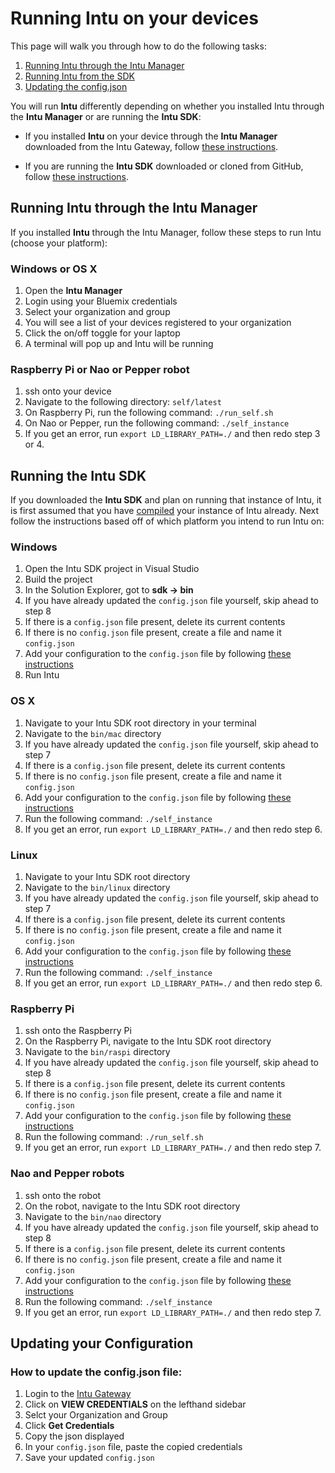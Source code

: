 # Running Intu on your devices

This page will walk you through how to do the following tasks:

1. [Running Intu through the Intu Manager](#intu-through-manager)
2. [Running Intu from the SDK](#intu-sdk)
3. [Updating the config.json](#updating-config)

You will run **Intu** differently depending on whether you installed Intu through the **Intu Manager** or are running the **Intu SDK**:

* If you installed **Intu** on your device through the **Intu Manager** downloaded from the Intu Gateway, follow [these instructions](#intu-through-manager).

* If you are running the **Intu SDK** downloaded or cloned from GitHub, follow [these instructions](#intu-sdk).

## <a name="intu-through-manager">Running Intu through the Intu Manager</a>
If you installed **Intu** through the Intu Manager, follow these steps to run Intu (choose your platform):

### Windows or OS X
1. Open the **Intu Manager**
2. Login using your Bluemix credentials
3. Select your organization and group
4. You will see a list of your devices registered to your organization
5. Click the on/off toggle for your laptop
6. A terminal will pop up and Intu will be running

### Raspberry Pi or Nao or Pepper robot
1. ssh onto your device
2. Navigate to the following directory: `self/latest`
3. On Raspberry Pi, run the following command: `./run_self.sh`
4. On Nao or Pepper, run the following command: `./self_instance`
5. If you get an error, run `export LD_LIBRARY_PATH=./` and then redo step 3 or 4.


## <a name="intu-sdk">Running the Intu SDK</a>
If you downloaded the **Intu SDK** and plan on running that instance of Intu, it is first assumed that you have [compiled](../installation/compiling.md) your instance of Intu already. Next follow the instructions based off of which platform you intend to run Intu on:

### Windows
1. Open the Intu SDK project in Visual Studio
2. Build the project
3. In the Solution Explorer, got to **sdk -> bin**
4. If you have already updated the `config.json` file yourself, skip ahead to step 8
5. If there is a `config.json` file present, delete its current contents
6. If there is no `config.json` file present, create a file and name it `config.json`
7. Add your configuration to the `config.json` file by following [these instructions](#updating-config)
8. Run Intu

### OS X
1. Navigate to your Intu SDK root directory in your terminal
2. Navigate to the `bin/mac` directory
3. If you have already updated the `config.json` file yourself, skip ahead to step 7
4. If there is a `config.json` file present, delete its current contents
5. If there is no `config.json` file present, create a file and name it `config.json`
6. Add your configuration to the `config.json` file by following [these instructions](#updating-config)
7. Run the following command: `./self_instance`
8. If you get an error, run `export LD_LIBRARY_PATH=./` and then redo step 6.

### Linux
1. Navigate to your Intu SDK root directory
2. Navigate to the `bin/linux` directory
3. If you have already updated the `config.json` file yourself, skip ahead to step 7
4. If there is a `config.json` file present, delete its current contents
5. If there is no `config.json` file present, create a file and name it `config.json`
6. Add your configuration to the `config.json` file by following [these instructions](#updating-config)
7. Run the following command: `./self_instance`
8. If you get an error, run `export LD_LIBRARY_PATH=./` and then redo step 6.

### Raspberry Pi
1. ssh onto the Raspberry Pi
2. On the Raspberry Pi, navigate to the Intu SDK root directory
3. Navigate to the `bin/raspi` directory
4. If you have already updated the `config.json` file yourself, skip ahead to step 8
5. If there is a `config.json` file present, delete its current contents
6. If there is no `config.json` file present, create a file and name it `config.json`
7. Add your configuration to the `config.json` file by following [these instructions](#updating-config)
8. Run the following command: `./run_self.sh`
9. If you get an error, run `export LD_LIBRARY_PATH=./` and then redo step 7.

### Nao and Pepper robots
1. ssh onto the robot
2. On the robot, navigate to the Intu SDK root directory
3. Navigate to the `bin/nao` directory
4. If you have already updated the `config.json` file yourself, skip ahead to step 8
5. If there is a `config.json` file present, delete its current contents
6. If there is no `config.json` file present, create a file and name it `config.json`
7. Add your configuration to the `config.json` file by following [these instructions](#updating-config)
8. Run the following command: `./self_instance`
9. If you get an error, run `export LD_LIBRARY_PATH=./` and then redo step 7.



## <a name="updating-config">Updating your Configuration</a>
### How to update the config.json file:
1. Login to the [Intu Gateway](https://rg-gateway.mybluemix.net)
2. Click on **VIEW CREDENTIALS** on the lefthand sidebar
3. Selct your Organization and Group
4. Click **Get Credentials**
5. Copy the json displayed
6. In your `config.json` file, paste the copied credentials
7. Save your updated `config.json`
